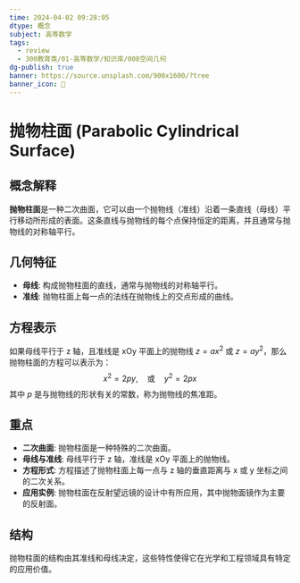 ```yaml
---
time: 2024-04-02 09:28:05
dtype: 概念
subject: 高等数学
tags:
  - review
  - 300教育类/01-高等数学/知识库/008空间几何
dg-publish: true
banner: https://source.unsplash.com/900x1600/?tree
banner_icon: 🧠
---
```

# 抛物柱面 (Parabolic Cylindrical Surface)

## 概念解释
**抛物柱面**是一种二次曲面，它可以由一个抛物线（准线）沿着一条直线（母线）平行移动所形成的表面。这条直线与抛物线的每个点保持恒定的距离，并且通常与抛物线的对称轴平行。

## 几何特征
- **母线**: 构成抛物柱面的直线，通常与抛物线的对称轴平行。
- **准线**: 抛物柱面上每一点的法线在抛物线上的交点形成的曲线。

## 方程表示
如果母线平行于 z 轴，且准线是 xOy 平面上的抛物线 $z = ax^2$ 或 $z = ay^2$，那么抛物柱面的方程可以表示为：
$$x^2 = 2p y, \quad \text{或} \quad y^2 = 2p x$$
其中 $p$ 是与抛物线的形状有关的常数，称为抛物线的焦准距。

## 重点
- **二次曲面**: 抛物柱面是一种特殊的二次曲面。
- **母线与准线**: 母线平行于 z 轴，准线是 xOy 平面上的抛物线。
- **方程形式**: 方程描述了抛物柱面上每一点与 z 轴的垂直距离与 x 或 y 坐标之间的二次关系。
- **应用实例**: 抛物柱面在反射望远镜的设计中有所应用，其中抛物面镜作为主要的反射面。

## 结构
抛物柱面的结构由其准线和母线决定，这些特性使得它在光学和工程领域具有特定的应用价值。

